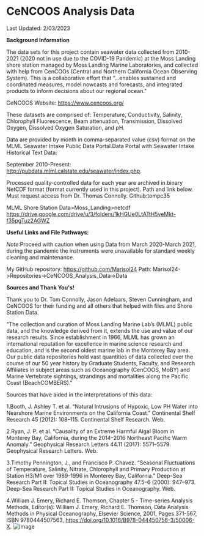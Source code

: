 # CeNCOOS Analysis Data 
 Last Updated: 2/03/2023

**Background Information**

The data sets for this project contain seawater data collected from 2010-2021 (2020 not in use due to the COVID-19 Pandemic) at the Moss Landing shore station managed by Moss Landing Marine Laboratories, and collected with help from CenCOOs (Central and Northern California Ocean Observing System). This is a collaborative effort that “…enables sustained and coordinated measures, model nowcasts and forecasts, and integrated products to inform decisions about our regional ocean."

CeNCOOS Website: https://www.cencoos.org/

These datasets are comprised of: Temperature, Conductivity, Salinity, Chlorophyll Fluorescence, Beam attenuation, Transmission, Dissolved Oxygen, Dissolved Oxygen Saturation, and pH. 

Data are provided by month in comma-separated value (csv) format on the MLML Seawater Intake Public Data Portal.Data Portal with Seawater Intake Historical Text Data:

 September 2010-Present: http://pubdata.mlml.calstate.edu/seawater/index.php. 

Processed quality-controlled data for each year are archived in binary NetCDF format (format currently used in this project). Path and link below. Must request access from Dr. Thomas  Connolly. Github:tompc35

MLML Shore Station Data>Moss_Landing>netcdf https://drive.google.com/drive/u/3/folders/1kHGUe0LtATtH5veMkt-f35pgTuz2AGWZ

**Useful Links and File Pathways:**

*Note*:Proceed with caution when using Data from March 2020-March 2021, during the pandemic the instruments were unavailable for standard weekly cleaning and maintenance.


My GitHub repository: https://github.com/Marisol24
Path: Marisol24->Repositories->CeNCOOS_Analysis_Data->Data

**Sources and Thank You's!**
 
 Thank you to Dr. Tom Connolly, Jason Adelaars, Steven Cunningham, and CeNCOOS for their funding and all others that helped with files and Shore Station Data. 

"The collection and curation of Moss Landing Marine Lab’s (MLML) public data, and the knowledge derived from it, extends the use and value of our research results. Since establishment in 1966, MLML has grown an international reputation for excellence in marine science research and education, and is the second oldest marine lab in the Monterey Bay area. Our public data repositories hold vast quantities of data collected over the course of our 50 year history by Graduate Students, Faculty, and Research Affiliates in subject areas such as Oceanography (CenCOOS, MoBY) and Marine Vertebrate sightings, strandings and mortalities along the Pacific Coast (BeachCOMBERS)."

Sources that have aided in the interpretations of this data:

1.Booth, J. Ashley T. et al. “Natural Intrusions of Hypoxic, Low PH Water into Nearshore Marine Environments on the California Coast.” Continental Shelf Research 45 (2012): 108–115. Continental Shelf Research. Web.

2.Ryan, J. P. et al. “Causality of an Extreme Harmful Algal Bloom in Monterey Bay, California, during the 2014–2016 Northeast Pacific Warm Anomaly.” Geophysical Research Letters 44.11 (2017): 5571–5579. Geophysical Research Letters. Web.

3.Timothy Pennington, J., and Francisco P. Chavez. “Seasonal Fluctuations of Temperature, Salinity, Nitrate, Chlorophyll and Primary Production at Station H3/M1 over 1989-1996 in Monterey Bay, California.” Deep-Sea Research Part II: Topical Studies in Oceanography 47.5–6 (2000): 947–973. Deep-Sea Research Part II: Topical Studies in Oceanography. Web.

4.William J. Emery, Richard E. Thomson, Chapter 5 - Time-series Analysis Methods, Editor(s): William J. Emery, Richard E. Thomson, Data Analysis Methods in Physical Oceanography, Elsevier Science, 2001, Pages 371-567, ISBN 9780444507563, https://doi.org/10.1016/B978-044450756-3/50006-X.
![image](https://user-images.githubusercontent.com/51756657/216740767-9aca26ab-3896-4610-aa04-3a09950e9efc.png)
